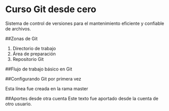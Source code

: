 # Curso Git desde cero
Sistema de control de versiones para el mantenimiento eficiente y confiable de archivos.

##Zonas de Git
1. Directorio de trabajo
2. Área de preparación
3. Repositorio Git

##Flujo de trabajo básico en Git



##Configurando Git por primera vez

Esta línea fue creada en la rama master

##Aportes desde otra cuenta
Este texto fue aportado desde la cuenta de otro usuario.
